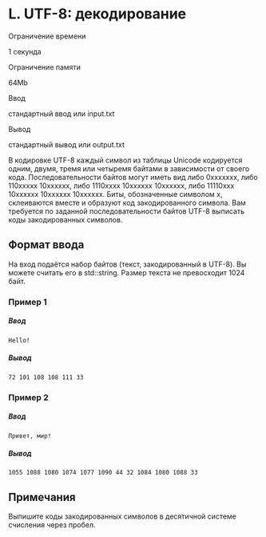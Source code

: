 L. UTF-8: декодирование
=======================

Ограничение времени

1 секунда

Ограничение памяти

64Mb

Ввод

стандартный ввод или input.txt

Вывод

стандартный вывод или output.txt

В кодировке UTF-8 каждый символ из таблицы Unicode кодируется одним, двумя, тремя или четыремя байтами в зависимости от своего кода. Последовательности байтов могут иметь вид либо 0xxxxxxx, либо 110xxxxx 10xxxxxx, либо 1110xxxx 10xxxxxx 10xxxxxx, либо 11110xxx 10xxxxxx 10xxxxxx 10xxxxxx. Биты, обозначенные символом x, склеиваются вместе и образуют код закодированного символа. Вам требуется по заданной последовательности байтов UTF-8 выписать коды закодированных символов.

Формат ввода
------------

На вход подаётся набор байтов (текст, закодированный в UTF-8). Вы можете считать его в std::string. Размер текста не превосходит 1024 байт.

### Пример 1

##### Ввод

```
Hello!
```

##### Вывод

```
72 101 108 108 111 33 
```

### Пример 2

##### Ввод

```
Привет, мир!
```

##### Вывод

```
1055 1088 1080 1074 1077 1090 44 32 1084 1080 1088 33 
```

Примечания
----------

Выпишите коды закодированных символов в десятичной системе счисления через пробел.